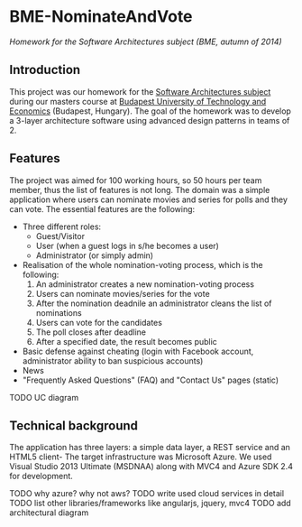 <h1>BME-NominateAndVote</h1>

<p><em>Homework for the Software Architectures subject (BME, autumn of 2014)</em></p>

<h2>Introduction</h2>

<p>This project was our homework for the <a href="https://portal.vik.bme.hu/kepzes/targyak/VIAUM105/en/" target="_blank">Software Architectures subject</a> during our masters course at <a href="http://www.bme.hu/?language=en" target="_blank">Budapest University of Technology and Economics</a> (Budapest, Hungary). The goal of the homework was to develop a 3-layer architecture software using advanced design patterns in teams of 2.</p>

<h2>Features</h2>

<p>
  The project was aimed for 100 working hours, so 50 hours per team member, thus the list of features is not long. The domain was a simple application where users can nominate movies and series for polls and they can vote. The essential features are the following:
  
  <ul>
    <li>
      Three different roles:
      <ul>
        <li>Guest/Visitor</li>
        <li>User (when a guest logs in s/he becomes a user)</li>
        <li>Administrator (or simply admin)</li>
      </ul>
    </li>
    <li>
      Realisation of the whole nomination-voting process, which is the following:
      <ol type="1">
        <li>An administrator creates a new nomination-voting process</li>
        <li>Users can nominate movies/series for the vote</li>
        <li>After the nomination deadnile an administrator cleans the list of nominations</li>
        <li>Users can vote for the candidates</li>
        <li>The poll closes after deadline</li>
        <li>After a specified date, the result becomes public</li>
      </ol>
    </li>
    <li>Basic defense against cheating (login with Facebook account, administrator ability to ban suspicious accounts)</li>
    <li>News</li>
    <li>"Frequently Asked Questions" (FAQ) and "Contact Us" pages (static)</li>
  </ul>
</p>

TODO UC diagram

<h2>Technical background</h2>

<p>The application has three layers: a simple data layer, a REST service and an HTML5 client- The target infrastructure was Microsoft Azure. We used Visual Studio 2013 Ultimate (MSDNAA) along with MVC4 and Azure SDK 2.4 for development.</p>

TODO why azure? why not aws?
TODO write used cloud services in detail
TODO list other libraries/frameworks like angularjs, jquery, mvc4
TODO add architectural diagram
